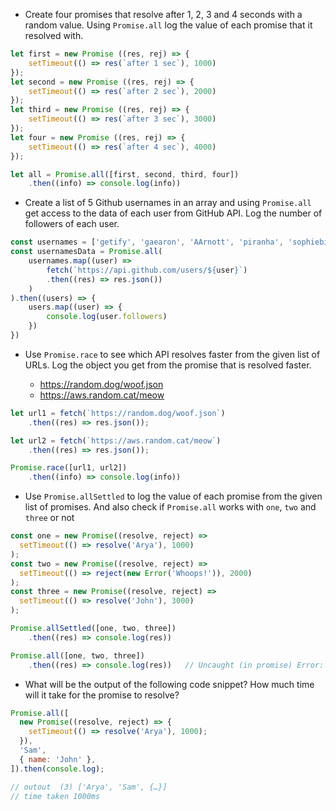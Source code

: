 - Create four promises that resolve after 1, 2, 3 and 4 seconds with a random value. Using `Promise.all` log the value of each promise that it resolved with.

```js
let first = new Promise ((res, rej) => {
    setTimeout(() => res(`after 1 sec`), 1000)
});
let second = new Promise ((res, rej) => {
    setTimeout(() => res(`after 2 sec`), 2000)
});
let third = new Promise ((res, rej) => {
    setTimeout(() => res(`after 3 sec`), 3000)
});
let four = new Promise ((res, rej) => {
    setTimeout(() => res(`after 4 sec`), 4000)
});

let all = Promise.all([first, second, third, four])
    .then((info) => console.log(info))
```

- Create a list of 5 Github usernames in an array and using `Promise.all` get access to the data of each user from GitHub API. Log the number of followers of each user.

```js
const usernames = ['getify', 'gaearon', 'AArnott', 'piranha', 'sophiebits'];
const usernamesData = Promise.all(
    usernames.map((user) =>
        fetch(`https://api.github.com/users/${user}`)
        .then((res) => res.json())
    )   
).then((users) => {
    users.map((user) => {
        console.log(user.followers)
    })
})
```

- Use `Promise.race` to see which API resolves faster from the given list of URLs. Log the object you get from the promise that is resolved faster.

  - https://random.dog/woof.json
  - https://aws.random.cat/meow

```js
let url1 = fetch(`https://random.dog/woof.json`)
    .then((res) => res.json());

let url2 = fetch(`https://aws.random.cat/meow`)
    .then((res) => res.json());

Promise.race([url1, url2])
    .then((info) => console.log(info))
```

- Use `Promise.allSettled` to log the value of each promise from the given list of promises. And also check if `Promise.all` works with `one`, `two` and `three` or not

```js
const one = new Promise((resolve, reject) =>
  setTimeout(() => resolve('Arya'), 1000)
);
const two = new Promise((resolve, reject) =>
  setTimeout(() => reject(new Error('Whoops!')), 2000)
);
const three = new Promise((resolve, reject) =>
  setTimeout(() => resolve('John'), 3000)
);

Promise.allSettled([one, two, three])
    .then((res) => console.log(res))

Promise.all([one, two, three])
    .then((res) => console.log(res))   // Uncaught (in promise) Error: Whoops!  (Promise.all not working)
```

- What will be the output of the following code snippet? How much time will it take for the promise to resolve?

```js
Promise.all([
  new Promise((resolve, reject) => {
    setTimeout(() => resolve('Arya'), 1000);
  }),
  'Sam',
  { name: 'John' },
]).then(console.log);

// outout  (3) ['Arya', 'Sam', {…}]
// time taken 1000ms
```
